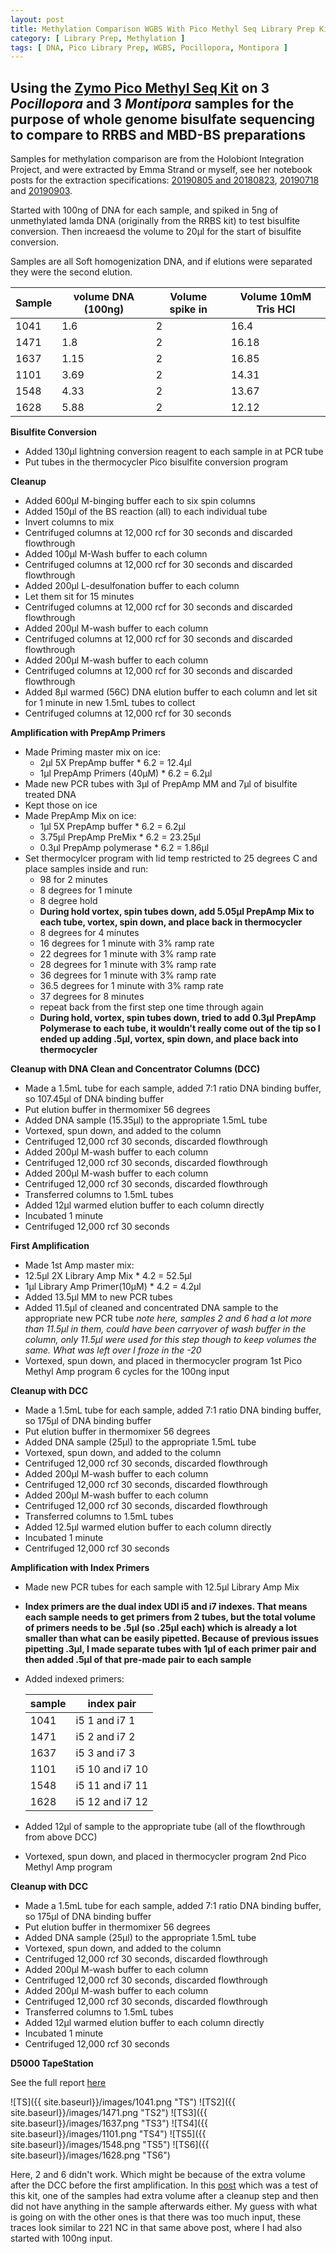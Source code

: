 ```yaml
---
layout: post
title: Methylation Comparison WGBS With Pico Methyl Seq Library Prep Kit First Try
category: [ Library Prep, Methylation ]
tags: [ DNA, Pico Library Prep, WGBS, Pocillopora, Montipora ]
---
```


## Using the [Zymo Pico Methyl Seq Kit](https://www.zymoresearch.com/products/pico-methyl-seq-library-prep-kit) on 3 _Pocillopora_ and 3 _Montipora_ samples for the purpose of whole genome bisulfate sequencing to compare to RRBS and MBD-BS preparations

Samples for methylation comparison are from the Holobiont Integration Project, and were extracted by Emma Strand or myself, see her notebook posts for the extraction specifications: [20190805 and 20180823](https://emmastrand.github.io/EmmaStrand_Notebook/Holobiont-Integration-August-DNA-RNA-Extractions/), [20190718](https://emmastrand.github.io/EmmaStrand_Notebook/Holobiont-Integration-July-DNA-RNA-Extractions/) and [20190903](https://emmastrand.github.io/EmmaStrand_Notebook/Holobiont-Integration-September-DNA-RNA-Extractions/).

Started with 100ng of DNA for each sample, and spiked in 5ng of unmethylated lamda DNA (originally from the RRBS kit) to test bisulfite conversion. Then increaesd the volume to 20µl for the start of bisulfite conversion.

Samples are all Soft homogenization DNA, and if elutions were separated they were the second elution.

|Sample|volume DNA (100ng)|Volume spike in|Volume 10mM Tris HCl|
|----|-----|----|----|
|1041|1.6|2|16.4|
|1471|1.8|2|16.18|
|1637|1.15|2|16.85|
|1101|3.69|2|14.31|
|1548|4.33|2|13.67|
|1628|5.88|2|12.12|

**Bisulfite Conversion**

- Added 130µl lightning conversion reagent to each sample in at PCR tube
- Put tubes in the thermocycler Pico bisulfite conversion program

**Cleanup**

- Added 600µl M-binging buffer each to six spin columns
- Added 150µl of the BS reaction (all) to each individual tube
- Invert columns to mix
- Centrifuged columns at 12,000 rcf for 30 seconds and discarded flowthrough
- Added 100µl M-Wash buffer to each column
- Centrifuged columns at 12,000 rcf for 30 seconds and discarded flowthrough
- Added 200µl L-desulfonation buffer to each column
- Let them sit for 15 minutes
- Centrifuged columns at 12,000 rcf for 30 seconds and discarded flowthrough
- Added 200µl M-wash buffer to each column
- Centrifuged columns at 12,000 rcf for 30 seconds and discarded flowthrough
- Added 200µl M-wash buffer to each column
- Centrifuged columns at 12,000 rcf for 30 seconds and discarded flowthrough
- Added 8µl warmed (56C) DNA elution buffer to each column and let sit for 1 minute in new 1.5mL tubes to collect
- Centrifuged columns at 12,000 rcf for 30 seconds


**Amplification with PrepAmp Primers**

- Made Priming master mix on ice:
  - 2µl 5X PrepAmp buffer * 6.2 = 12.4µl
  - 1µl PrepAmp Primers (40µM) * 6.2 = 6.2µl
- Made new PCR tubes with 3µl of PrepAmp MM and 7µl of bisulfite treated DNA
- Kept those on ice
- Made PrepAmp Mix on ice:
  - 1µl 5X PrepAmp buffer * 6.2 = 6.2µl
  - 3.75µl PrepAmp PreMix * 6.2 = 23.25µl
  - 0.3µl PrepAmp polymerase * 6.2 = 1.86µl
- Set thermocylcer program with lid temp restricted to 25 degrees C and place samples inside and run:
  - 98 for 2 minutes
  - 8 degrees for 1 minute
  - 8 degree hold
  - **During hold vortex, spin tubes down, add 5.05µl PrepAmp Mix to each tube, vortex, spin down, and place back in thermocycler**
  - 8 degrees for 4 minutes
  - 16 degrees for 1 minute with 3% ramp rate
  - 22 degrees for 1 minute with 3% ramp rate
  - 28 degrees for 1 minute with 3% ramp rate
  - 36 degrees for 1 minute with 3% ramp rate
  - 36.5 degrees for 1 minute with 3% ramp rate
  - 37 degrees for 8 minutes
  - repeat back from the first step one time through again
  - **During hold, vortex, spin tubes down, tried to add 0.3µl PrepAmp Polymerase to each tube, it wouldn't really come out of the tip so I ended up adding .5µl, vortex, spin down, and place back into thermocycler**

**Cleanup with DNA Clean and Concentrator Columns (DCC)**

  - Made a 1.5mL tube for each sample, added 7:1 ratio DNA binding buffer, so 107.45µl of DNA binding buffer
  - Put elution buffer in thermomixer 56 degrees
  - Added DNA sample (15.35µl) to the appropriate 1.5mL tube
  - Vortexed, spun down, and added to the column
  - Centrifuged 12,000 rcf 30 seconds, discarded flowthrough
  - Added 200µl M-wash buffer to each column
  - Centrifuged 12,000 rcf 30 seconds, discarded flowthrough
  - Added 200µl M-wash buffer to each column
  - Centrifuged 12,000 rcf 30 seconds, discarded flowthrough
  - Transferred columns to 1.5mL tubes
  - Added 12µl warmed elution buffer to each column directly
  - Incubated 1 minute
  - Centrifuged 12,000 rcf 30 seconds

**First Amplification**

  - Made 1st Amp master mix:
   - 12.5µl 2X Library Amp Mix * 4.2 = 52.5µl
   - 1µl Library Amp Primer(10µM) * 4.2 = 4.2µl
  - Added 13.5µl MM to new PCR tubes
  - Added 11.5µl of cleaned and concentrated DNA sample to the appropriate new PCR tube _note here, samples 2 and 6 had a lot more than 11.5µl in them, could have been carryover of wash buffer in the column, only 11.5µl were used for this step though to keep volumes the same. What was left over I froze in the -20_
  - Vortexed, spun down, and placed in thermocycler program 1st Pico Methyl Amp program 6 cycles for the 100ng input

**Cleanup with DCC**

  - Made a 1.5mL tube for each sample, added 7:1 ratio DNA binding buffer, so 175µl of DNA binding buffer
  - Put elution buffer in thermomixer 56 degrees
  - Added DNA sample (25µl) to the appropriate 1.5mL tube
  - Vortexed, spun down, and added to the column
  - Centrifuged 12,000 rcf 30 seconds, discarded flowthrough
  - Added 200µl M-wash buffer to each column
  - Centrifuged 12,000 rcf 30 seconds, discarded flowthrough
  - Added 200µl M-wash buffer to each column
  - Centrifuged 12,000 rcf 30 seconds, discarded flowthrough
  - Transferred columns to 1.5mL tubes
  - Added 12.5µl warmed elution buffer to each column directly
  - Incubated 1 minute
  - Centrifuged 12,000 rcf 30 seconds

**Amplification with Index Primers**

  - Made new PCR tubes for each sample with 12.5µl Library Amp Mix
  - **Index primers are the dual index UDI i5 and i7 indexes. That means each sample needs to get primers from 2 tubes, but the total volume of primers needs to be .5µl (so .25µl each) which is already a lot smaller than what can be easily pipetted. Because of previous issues pipetting .3µl, I made separate tubes with 1µl of each primer pair and then added .5µl of that  pre-made pair to each sample**
  - Added indexed primers:

    |sample|index pair|
    |---|---|
    |1041|i5 1 and i7 1|
    |1471|i5 2 and i7 2|
    |1637|i5 3 and i7 3|
    |1101|i5 10 and i7 10|
    |1548|i5 11 and i7 11|
    |1628|i5 12 and i7 12|

  - Added 12µl of sample to the appropriate tube (all of the flowthrough from above DCC)
  - Vortexed, spun down, and placed in thermocycler program 2nd Pico Methyl Amp program

**Cleanup with DCC**

  - Made a 1.5mL tube for each sample, added 7:1 ratio DNA binding buffer, so 175µl of DNA binding buffer
  - Put elution buffer in thermomixer 56 degrees
  - Added DNA sample (25µl) to the appropriate 1.5mL tube
  - Vortexed, spun down, and added to the column
  - Centrifuged 12,000 rcf 30 seconds, discarded flowthrough
  - Added 200µl M-wash buffer to each column
  - Centrifuged 12,000 rcf 30 seconds, discarded flowthrough
  - Added 200µl M-wash buffer to each column
  - Centrifuged 12,000 rcf 30 seconds, discarded flowthrough
  - Transferred columns to 1.5mL tubes
  - Added 12µl warmed elution buffer to each column directly
  - Incubated 1 minute
  - Centrifuged 12,000 rcf 30 seconds

**D5000 TapeStation**

See the full report [here](https://github.com/meschedl/MESPutnam_Open_Lab_Notebook/blob/master/tapestation_pdfs/WGBS-attempt-9-19-19.pdf)

  ![TS]({{ site.baseurl}}/images/1041.png "TS")
  ![TS2]({{ site.baseurl}}/images/1471.png "TS2")
  ![TS3]({{ site.baseurl}}/images/1637.png "TS3")
  ![TS4]({{ site.baseurl}}/images/1101.png "TS4")
  ![TS5]({{ site.baseurl}}/images/1548.png "TS5")
  ![TS6]({{ site.baseurl}}/images/1628.png "TS6")

Here, 2 and 6 didn't work. Which might be because of the extra volume after the DCC before the first amplification. In this [post](https://meschedl.github.io/MESPutnam_Open_Lab_Notebook/PMS-Test/) which was a test of this kit, one of the samples had extra volume after a cleanup step and then did not have anything in the sample afterwards either. My guess with what is going on with the other ones is that there was too much input, these traces look similar to 221 NC in that same above post, where I had also started with 100ng input.
